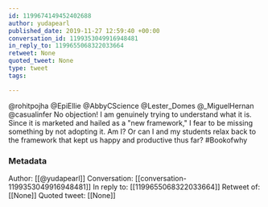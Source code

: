 ```yaml
---
id: 1199674149452402688
author: yudapearl
published_date: 2019-11-27 12:59:40 +00:00
conversation_id: 1199353049916948481
in_reply_to: 1199655068322033664
retweet: None
quoted_tweet: None
type: tweet
tags:

---
```


@rohitpojha @EpiEllie @AbbyCScience @Lester_Domes @_MiguelHernan @casualinfer No objection! I am genuinely trying to understand what it is. Since it is marketed and hailed as a "new framework," I fear to be missing something by not adopting it. Am I? Or can I and my students relax back to the framework that kept us happy and productive thus far? #Bookofwhy

### Metadata

Author: [[@yudapearl]]
Conversation: [[conversation-1199353049916948481]]
In reply to: [[1199655068322033664]]
Retweet of: [[None]]
Quoted tweet: [[None]]

